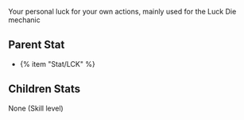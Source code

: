 Your personal luck for your own actions, mainly used for the Luck Die mechanic

## Parent Stat

* {% item "Stat/LCK" %}

## Children Stats

None (Skill level)
